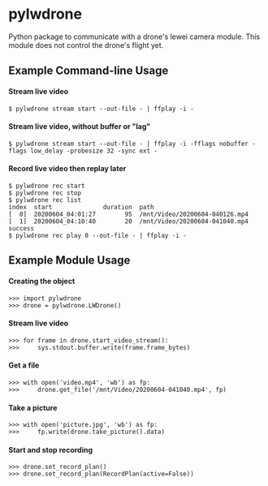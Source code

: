 pylwdrone
=========

Python package to communicate with a drone's lewei camera module. This module
does not control the drone's flight yet.

## Example Command-line Usage

#### Stream live video
```
$ pylwdrone stream start --out-file - | ffplay -i -
```

#### Stream live video, without buffer or "lag"
```
$ pylwdrone stream start --out-file - | ffplay -i -fflags nobuffer -flags low_delay -probesize 32 -sync ext -
```

#### Record live video then replay later
```
$ pylwdrone rec start
$ pylwdrone rec stop
$ pylwdrone rec list
index  start              duration  path
[  0]  20200604_04:01:27        95  /mnt/Video/20200604-040126.mp4
[  1]  20200604_04:10:40        20  /mnt/Video/20200604-041040.mp4
success
$ pylwdrone rec play 0 --out-file - | ffplay -i -
```

## Example Module Usage

#### Creating the object
```
>>> import pylwdrone
>>> drone = pylwdrone.LWDrone()
```

#### Stream live video
```
>>> for frame in drone.start_video_stream():
>>>     sys.stdout.buffer.write(frame.frame_bytes)
```

#### Get a file
```
>>> with open('video.mp4', 'wb') as fp:
>>>     drone.get_file('/mnt/Video/20200604-041040.mp4', fp)
```

#### Take a picture
```
>>> with open('picture.jpg', 'wb') as fp:
>>>     fp.write(drone.take_picture().data)
```

#### Start and stop recording
```
>>> drone.set_record_plan()
>>> drone.set_record_plan(RecordPlan(active=False))
```

